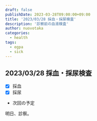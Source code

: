 ```yaml
---
draft: false
publishDate: 2023-03-28T09:00:00+09:00
title: '2023/03/28 採血・採尿検査'
description: '診察前の血液検査'
author: nuovotaka
categories:
  - health
tags:
  - egpa
  - sick
---
```


## 2023/03/28 採血・採尿検査

- [x] 採血
- [x] 採尿

- 次回の予定

明日、診察。
